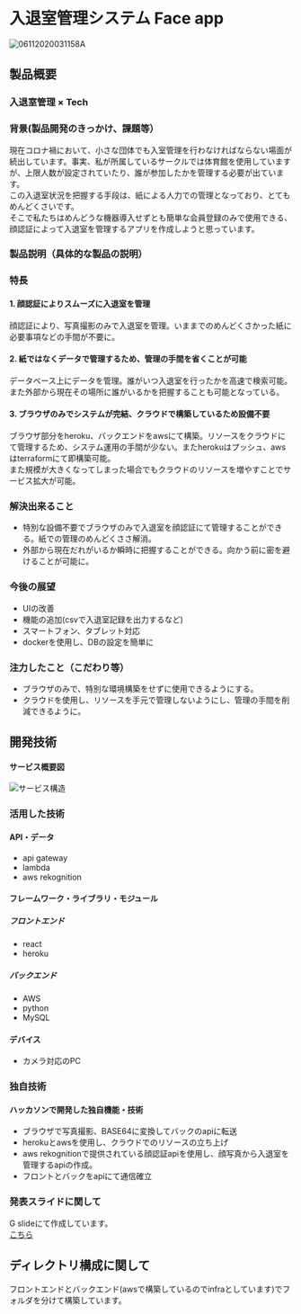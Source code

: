 # 入退室管理システム Face app

![06112020031158A](https://user-images.githubusercontent.com/60308978/98367152-7f5e8f80-2078-11eb-9411-7cf701f2df17.png)


## 製品概要  
### 入退室管理 × Tech
### 背景(製品開発のきっかけ、課題等）
現在コロナ禍において、小さな団体でも入室管理を行わなければならない場面が続出しています。事実、私が所属しているサークルでは体育館を使用していますが、上限人数が設定されていたり、誰が参加したかを管理する必要が出ています。  
この入退室状況を把握する手段は、紙による人力での管理となっており、とてもめんどくさいです。  
そこで私たちはめんどうな機器導入せずとも簡単な会員登録のみで使用できる、顔認証によって入退室を管理するアプリを作成しようと思っています。
### 製品説明（具体的な製品の説明）

### 特長
#### 1. 顔認証によりスムーズに入退室を管理  
顔認証により、写真撮影のみで入退室を管理。いままでのめんどくさかった紙に必要事項などの手間が不要に。
#### 2. 紙ではなくデータで管理するため、管理の手間を省くことが可能  
データベース上にデータを管理。誰がいつ入退室を行ったかを高速で検索可能。また外部から現在その場所に誰がいるかを把握することも可能となっている。  
#### 3. ブラウザのみでシステムが完結、クラウドで構築しているため設備不要  
ブラウザ部分をheroku、バックエンドをawsにて構築。リソースをクラウドにて管理するため、システム運用の手間が少ない。またherokuはプッシュ、awsはterraformにて即構築可能。  
また規模が大きくなってしまった場合でもクラウドのリソースを増やすことでサービス拡大が可能。

### 解決出来ること  
* 特別な設備不要でブラウザのみで入退室を顔認証にて管理することができる。紙での管理のめんどくささ解消。  
* 外部から現在だれがいるか瞬時に把握することができる。向かう前に密を避けることが可能に。
### 今後の展望  
* UIの改善  
* 機能の追加(csvで入退室記録を出力するなど)  
* スマートフォン、タブレット対応  
* dockerを使用し、DBの設定を簡単に
### 注力したこと（こだわり等）
* ブラウザのみで、特別な環境構築をせずに使用できるようにする。  
* クラウドを使用し、リソースを手元で管理しないようにし、管理の手間を削減できるように。

## 開発技術  
#### サービス概要図  
![サービス構造](https://user-images.githubusercontent.com/60308978/98390342-901efd80-2098-11eb-90a5-021f8b7fb680.png)
### 活用した技術
#### API・データ
* api gateway
* lambda
* aws rekognition 

#### フレームワーク・ライブラリ・モジュール
##### フロントエンド
* react
* heroku

##### バックエンド
* AWS
* python
* MySQL


#### デバイス
* カメラ対応のPC


### 独自技術
#### ハッカソンで開発した独自機能・技術
* ブラウザで写真撮影、BASE64に変換してバックのapiに転送  
* herokuとawsを使用し、クラウドでのリソースの立ち上げ 
* aws rekognitionで提供されている顔認証apiを使用し、顔写真から入退室を管理するapiの作成。
* フロントとバックをapiにて通信確立  
  
### 発表スライドに関して  
G slideにて作成しています。  
[こちら](https://docs.google.com/presentation/d/1WxiNbQYpIj2pXey5inaxtHmTetlyc6rs2QAKa4Irk58/edit?usp=sharing)
  
## ディレクトリ構成に関して  
フロントエンドとバックエンド(awsで構築しているのでinfraとしています)でフォルダを分けて構築しています。  

